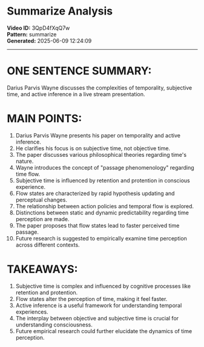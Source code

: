 # Summarize Analysis

**Video ID:** 3QpD4fXqQ7w  
**Pattern:** summarize  
**Generated:** 2025-06-09 12:24:09  

---

# ONE SENTENCE SUMMARY:
Darius Parvis Wayne discusses the complexities of temporality, subjective time, and active inference in a live stream presentation.

# MAIN POINTS:
1. Darius Parvis Wayne presents his paper on temporality and active inference.
2. He clarifies his focus is on subjective time, not objective time.
3. The paper discusses various philosophical theories regarding time's nature.
4. Wayne introduces the concept of "passage phenomenology" regarding time flow.
5. Subjective time is influenced by retention and protention in conscious experience.
6. Flow states are characterized by rapid hypothesis updating and perceptual changes.
7. The relationship between action policies and temporal flow is explored.
8. Distinctions between static and dynamic predictability regarding time perception are made.
9. The paper proposes that flow states lead to faster perceived time passage.
10. Future research is suggested to empirically examine time perception across different contexts.

# TAKEAWAYS:
1. Subjective time is complex and influenced by cognitive processes like retention and protention.
2. Flow states alter the perception of time, making it feel faster.
3. Active inference is a useful framework for understanding temporal experiences.
4. The interplay between objective and subjective time is crucial for understanding consciousness.
5. Future empirical research could further elucidate the dynamics of time perception.